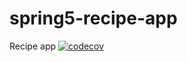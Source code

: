 # spring5-recipe-app
Recipe app
[![codecov](https://codecov.io/gh/AtulGarg28/spring5-recipe-app/branch/master/graph/badge.svg?token=4HUZOLTJEA)](https://codecov.io/gh/AtulGarg28/spring5-recipe-app)

